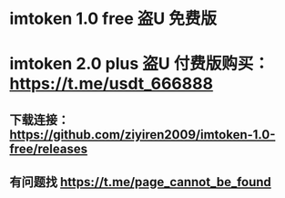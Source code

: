 # imtoken 1.0 free 盗U 免费版
# imtoken 2.0 plus 盗U 付费版购买：https://t.me/usdt_666888
## 下载连接：https://github.com/ziyiren2009/imtoken-1.0-free/releases
## 有问题找 https://t.me/page_cannot_be_found
